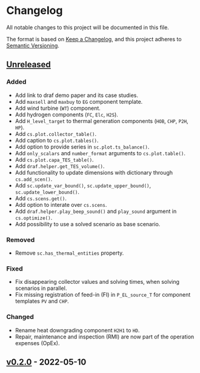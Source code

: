 # Changelog

All notable changes to this project will be documented in this file.

The format is based on [Keep a Changelog](https://keepachangelog.com/en/1.0.0/), and this project adheres to [Semantic Versioning](https://semver.org/spec/v2.0.0.html).

## [Unreleased]

### Added

- Add link to draf demo paper and its case studies.
- Add `maxsell` and `maxbuy` to `EG` component template.
- Add wind turbine (`WT`) component.
- Add hydrogen components (`FC`, `Elc`, `H2S`).
- Add `H_level_target` to thermal generation components (`HOB`, `CHP`, `P2H`, `HP`).
- Add `cs.plot.collector_table()`.
- Add caption to `cs.plot.tables()`.
- Add option to provide series in `sc.plot.ts_balance()`.
- Add `only_scalars` and `number_format` arguments to `cs.plot.table()`.
- Add `cs.plot.capa_TES_table()`.
- Add `draf.helper.get_TES_volume()`.
- Add functionality to update dimensions with dictionary through `cs.add_scen()`.
- Add `sc.update_var_bound()`, `sc.update_upper_bound()`, `sc.update_lower_bound()`.
- Add `cs.scens.get()`.
- Add option to interate over `cs.scens`.
- Add `draf.helper.play_beep_sound()` and `play_sound` argument in `cs.optimize()`.
- Add possibility to use a solved scenario as base scenario.

### Removed

- Remove `sc.has_thermal_entities` property.

### Fixed

- Fix disappearing collector values and solving times, when solving scenarios in parallel.
- Fix missing registration of feed-in (FI) in `P_EL_source_T` for component templates `PV` and `CHP`.

### Changed

- Rename heat downgrading component `H2H1` to `HD`.
- Repair, maintenance and inspection (RMI) are now part of the operation expenses (OpEx). 

## [v0.2.0] - 2022-05-10

[Unreleased]: https://github.com/DrafProject/draf/compare/v0.2.0...HEAD
[v0.2.0]: https://github.com/DrafProject/draf/releases/tag/v0.2.0
